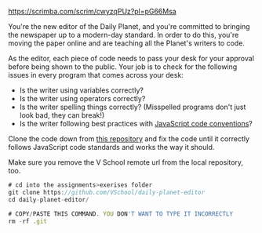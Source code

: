 
https://scrimba.com/scrim/cwyzqPUz?pl=pG66Msa

You're the new editor of the Daily Planet, and you're committed to bringing the newspaper up to a modern-day standard. In order to do this, you're moving the paper online and are teaching all the Planet's writers to code.

As the editor, each piece of code needs to pass your desk for your approval before being shown to the public. Your job is to check for the following issues in every program that comes across your desk:

- Is the writer using variables correctly?
- Is the writer using operators correctly?
- Is the writer spelling things correctly? (Misspelled programs don't just look bad, they can break!)
- Is the writer following best practices with [JavaScript code conventions](https://coursework.vschool.io/javascript-code-conventions/)?

Clone the code down from [this repository](https://github.com/VSchool/daily-planet-editor) and fix the code until it correctly follows JavaScript code standards and works the way it should.

Make sure you remove the V School remote url from the local repository, too.

```jsx
# cd into the assignments>exerises folder
git clone https://github.com/VSchool/daily-planet-editor
cd daily-planet-editor/

# COPY/PASTE THIS COMMAND. YOU DON'T WANT TO TYPE IT INCORRECTLY
rm -rf .git

```